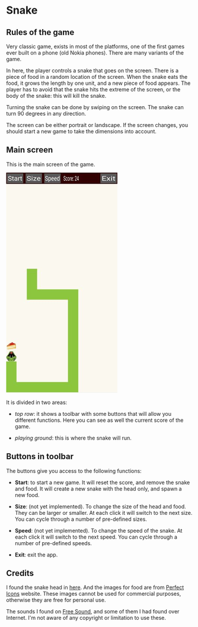 # Snake

## Rules of the game

Very classic game, exists in most of the platforms, one of the first games ever built on a phone (old Nokia phones). There are many variants of the game.

In here, the player controls a snake that goes on the screen. There is a piece of food in a random location of the screen. When the snake eats the food, it grows the length by one unit, and a new piece of food appears. The player has to avoid that the snake hits the extreme of the screen, or the body of the snake: this will kill the snake.

Turning the snake can be done by swiping on the screen. The snake can turn 90 degrees in any direction.

The screen can be either portrait or landscape. If the screen changes, you should start a new game to take the dimensions into account.


## Main screen

This is the main screen of the game.

![screenshot](../img/snake_screen.jpg)

It is divided in two areas:

- _top row_: it shows a toolbar with some buttons that will allow you different functions. Here you can see as well the current score of the game.

- _playing ground_: this is where the snake will run.




## Buttons in toolbar


The buttons give you access to the following functions:

  - **Start**: to start a new game. It will reset the score, and remove the snake and food. It will create a new snake with the head only, and spawn a new food.

  - **Size**: (not yet implemented). To change the size of the head and food. They can be larger or smaller. At each click it will switch to the next size. You can cycle through a number of pre-defined sizes.

  - **Speed**: (not yet implemented). To change the speed of the snake. At each click it will switch to the next speed. You can cycle through a number of pre-defined speeds.

  - **Exit**: exit the app.



## Credits

I found the snake head in [here](https://www.iconfinder.com/icons/3015218/dangerous_animal_reptile_serpent_head_snake_face_viper_icon). And the images for food are from [Perfect Icons](http://www.perfect-icons.com/index.htm) website. These images cannot be used for commercial purposes, otherwise they are free for personal use.

The sounds I found on [Free Sound](https://freesound.org/), and some of them I had found over Internet. I'm not aware of any copyright or limitation to use these.
